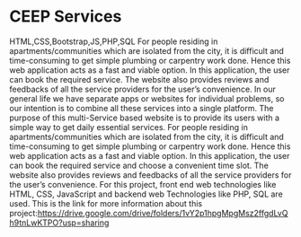 # CEEP Services
HTML,CSS,Bootstrap,JS,PHP,SQL
For people residing in apartments/communities which are isolated from the city, it is difficult and time-consuming to get simple plumbing or carpentry work done. Hence this web application acts as a fast and viable option. In this application, the user can book the required service. The website also provides reviews and feedbacks of all the service providers for the user’s convenience. In our general life we have separate apps or websites for individual problems, so our intention is to combine all these services into a single platform.
The purpose of this multi-Service based website is to provide its users with a simple way to get daily essential services. For people residing in apartments/communities which are isolated from the city, it is difficult and time-consuming to get simple plumbing or carpentry work done. Hence this web application acts as a fast and viable option. In this application, the user can book the required service and choose a convenient time slot. The website also provides reviews and feedbacks of all the service providers for the user’s convenience.
For this project, front end web technologies like HTML, CSS, JavaScript and backend web Technologies like PHP, SQL are used.
This is the link for more information about this project:https://drive.google.com/drive/folders/1vY2p1hpgMpgMsz2ffgdLvQh9tnLwKTPO?usp=sharing

